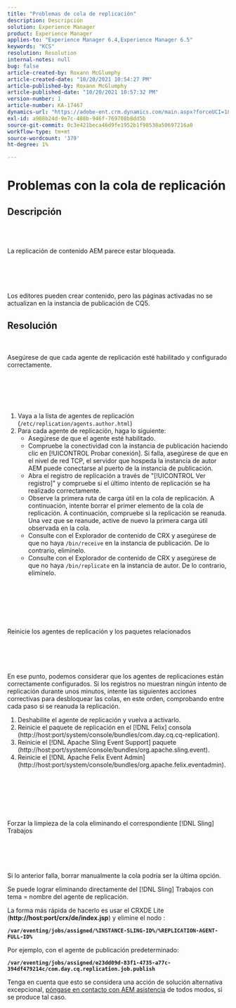 ```yaml
---
title: "Problemas de cola de replicación"
description: Descripción
solution: Experience Manager
product: Experience Manager
applies-to: "Experience Manager 6.4,Experience Manager 6.5"
keywords: "KCS"
resolution: Resolution
internal-notes: null
bug: false
article-created-by: Roxann McGlumphy
article-created-date: "10/20/2021 10:54:27 PM"
article-published-by: Roxann McGlumphy
article-published-date: "10/20/2021 10:57:32 PM"
version-number: 1
article-number: KA-17467
dynamics-url: "https://adobe-ent.crm.dynamics.com/main.aspx?forceUCI=1&pagetype=entityrecord&etn=knowledgearticle&id=a8df06aa-f831-ec11-b6e5-000d3a5ba97a"
exl-id: a908b24d-9e7c-488b-946f-769708b8dd5b
source-git-commit: 0c3e421beca46d9fe1952b1f98538a50697216a0
workflow-type: tm+mt
source-wordcount: '379'
ht-degree: 1%

---
```


# Problemas con la cola de replicación

## Descripción

<br><br><br>La replicación de contenido AEM parece estar bloqueada.<br><br><br><br><br><br>
Los editores pueden crear contenido, pero las páginas activadas no se actualizan en la instancia de publicación de CQ5.


## Resolución

<br><br>Asegúrese de que cada agente de replicación esté habilitado y configurado correctamente.<br><br><br><br> <br><br>
1. Vaya a la lista de agentes de replicación (`/etc/replication/agents.author.html`)
2. Para cada agente de replicación, haga lo siguiente:
   - Asegúrese de que el agente esté habilitado.
   - Compruebe la conectividad con la instancia de publicación haciendo clic en [!UICONTROL Probar conexión]. Si falla, asegúrese de que en el nivel de red TCP, el servidor que hospeda la instancia de autor AEM puede conectarse al puerto de la instancia de publicación.
   - Abra el registro de replicación a través de &quot;[!UICONTROL Ver registro]&quot; y compruebe si el último intento de replicación se ha realizado correctamente.
   - Observe la primera ruta de carga útil en la cola de replicación. A continuación, intente borrar el primer elemento de la cola de replicación. A continuación, compruebe si la replicación se reanuda. Una vez que se reanude, active de nuevo la primera carga útil observada en la cola.
   - Consulte con el Explorador de contenido de CRX y asegúrese de que no haya `/bin/receive` en la instancia de publicación. De lo contrario, elimínelo.
   - Consulte con el Explorador de contenido de CRX y asegúrese de que no haya `/bin/replicate` en la instancia de autor. De lo contrario, elimínelo.

<br><br><br><br> <br><br>Reinicie los agentes de replicación y los paquetes relacionados<br><br><br><br> <br><br>
En ese punto, podemos considerar que los agentes de replicaciones están correctamente configurados. Si los registros no muestran ningún intento de replicación durante unos minutos, intente las siguientes acciones correctivas para desbloquear las colas, en este orden, comprobando entre cada paso si se reanuda la replicación.

1. Deshabilite el agente de replicación y vuelva a activarlo.
2. Reinicie el paquete de replicación en el [!DNL Felix] consola (http://host:port/system/console/bundles/com.day.cq.cq-replication).
3. Reinicie el [!DNL Apache Sling Event Support] paquete (http://host:port/system/console/bundles/org.apache.sling.event).
4. Reinicie el [!DNL Apache Felix Event Admin] (http://host:port/system/console/bundles/org.apache.felix.eventadmin).

<br><br><br><br> <br><br>Forzar la limpieza de la cola eliminando el correspondiente [!DNL Sling] Trabajos<br><br><br><br> <br><br>
Si lo anterior falla, borrar manualmente la cola podría ser la última opción.

Se puede lograr eliminando directamente del [!DNL Sling] Trabajos con tema = nombre del agente de replicación.

La forma más rápida de hacerlo es usar el CRXDE Lite (<b>http://host:port/crx/de/index.jsp</b>) y elimine el nodo :

<b>`/var/eventing/jobs/assigned/%INSTANCE-SLING-ID%/%REPLICATION-AGENT-FULL-ID%`</b>

Por ejemplo, con el agente de publicación predeterminado:

<b>`/var/eventing/jobs/assigned/e23dd09d-83f1-4735-a77c-394df479214c/com.day.cq.replication.job.publish`</b>

Tenga en cuenta que esto se considera una acción de solución alternativa excepcional, [póngase en contacto con AEM asistencia](https://helpx.adobe.com/es/marketing-cloud/contact-support.html) de todos modos, si se produce tal caso.
